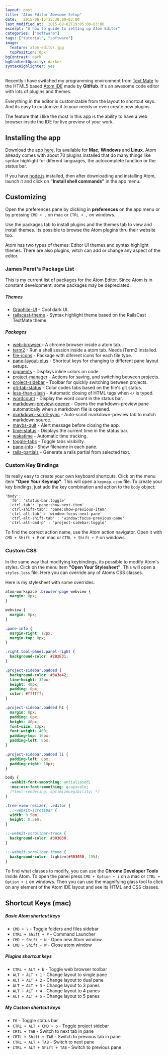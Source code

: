 ```yaml
---
layout: post
title: "Atom Editor Awesome Setup"
date:   2015-06-15T15:30:00-03:00
last_modified_at:  2015-08-02T19:05:00-03:00
excerpt: "A how to guide to setting up Atom Editor"
categories: ["software"]
tags: ["tutorial", "software"]
image:
  feature: atom-editor.jpg
  topPosition: 0px
bgContrast: dark
bgGradientOpacity: darker
syntaxHighlighter: yes
---
```


Recently i have switched my programming environment from [Text Mate](https://macromates.com/) to the HTML5 based [Atom IDE](https://atom.io) made by **GitHub**. It's an awesome code editor with lots of plugins and themes.

Everything in the editor is customizable from the layout to shortcut keys. And its easy to customize it to your needs or even create new plugins.

The feature that i like the most in this app is the ability to have a web browser inside the IDE for live preview of your work.

## Installing the app

Download the app [here](https://atom.io/). Its available for **Mac**, **Windows** and **Linux**. Atom already comes with about 70 plugins installed that do many things like syntax highlight for diferent languages, the autocomplete function or the status bar.

If you have [node.js](https://nodejs.org/) installed, then after downloading and installing Atom, launch it and click on **"Install shell commands"** in the app menu.

## Customizing

Open the preferences pane by clicking in **preferences** on the app menu or by pressing ```CMD + ,``` on mac or ```CTRL + ,``` on windows.

Use the packages tab to install plugins and the themes tab to view and install themes. Its possible to browse the Atom plugins thru their website too.

Atom has two types of themes: Editor UI themes and syntax highlight themes. There are also plugins, witch can add or change any aspect of the editor.

### James Peret's Package List

This is my current list of packages for the Atom Editor. Since Atom is in constant development, some packages may be depreciated.

##### Themes

* [Graphite-UI](https://atom.io/packages/graphite-ui) - Cool dark UI.
* [railscast-theme](https://atom.io/themes/railscast-theme) - Syntax highlight theme based on the RailsCast TextMate theme.

##### Packages

* [web-browser](https://atom.io/packages/web-browser) - A chrome browser inside a atom tab.
* [term2](https://atom.io/packages/term2) - Run a shell session inside a atom tab. Needs iTerm2 installed.
* [file-icons](https://atom.io/packages/file-icons) - Package with diferent icons for each file type.
* [pane-layout-plus](https://atom.io/packages/pane-layout-plus) - Shortcut keys for changing to different pane layout setups.
* [pigments](https://atom.io/packages/pigments) - Displays inline colors on code.
* [project-manager](https://atom.io/packages/project-manager) - Actions for saving, and switching between projects.
* [project-sidebar](https://atom.io/packages/project-sidebar) - Toolbar for quickly switching between projects.
* [git-tab-status](https://atom.io/packages/git-tab-status) - Color codes tabs based on the file's git status.
* [less-than-slash](https://atom.io/packages/less-than-slash) - Automatic closing of HTML tags when ```</``` is typed.
* [wordcount](https://atom.io/packages/wordcount) - Display the word count in the status bar.
* [markdown-preview-opener](https://atom.io/packages/markdown-preview-opener) - Opens the markdown-preview pane automatically when a markdown file is opened.
* [markdown-scroll-sync](https://atom.io/packages/markdown-scroll-sync) - Auto-scroll markdown-preview tab to match markdown source.
* [maybs-quit](https://atom.io/packages/maybs-quit) - Alert message before closing the app.
* [time-status](https://atom.io/packages/time-status) - Displays the current time in the status bar.
* [wakatime](https://atom.io/packages/wakatime) - Automatic time tracking.
* [toggle-tabs](https://atom.io/packages/toggle-tabs) - Toggle tabs visibility.
* [pane-info](https://atom.io/packages/pane-info) - Show filename in each pane.
* [rails-partials](https://atom.io/packages/rails-partials) - Generate a rails partial from selected text.

### Custom Key Bindings

Its really easy to create your own keyboard shortcuts. Click on the menu item **"Open Your Keymap"**. This will open a ```keymap.cson``` file. To create your key bindings, just add the key combination and action to the ```body``` object:

```text
'body':
  'f6': 'status-bar:toggle'
  'ctrl-tab': 'pane:show-next-item'
  'ctrl-shift-tab': 'pane:show-previous-item'
  'ctrl-alt-tab' : 'window:focus-next-pane'
  'ctrl-alt-shift-tab' : 'window:focus-previous-pane'
  'ctrl-alt-cmd-p' : 'project-sidebar:toggle'
```

To find the correct action name, use the Atom action navigator. Open it with ```CMD + Shift + P``` on mac or ```CTRL + Shift + P``` on windows.

### Custom CSS

In the same way that modifying keybindings, its possible to modify Atom's styles. Click on the menu item **"Open Your Stylesheet"**. This will open a ```styles.less``` file. Here you can override any of Atoms CSS classes.

Here is my stylesheet with some overrides:

```css
atom-workspace .browser-page webview {
  margin: 0px;
}

webview {
  margin: 0px;
}

.pane-info {
  margin-right: 12px;
  margin-top: 8px;
}

.right.tool-panel.panel-right {
  background-color: #2B2E31;
}

.project-sidebar.padded {
  background-color: #3a3e42;
  line-height: 32px;
  height: 40px;
  padding: 0px;
  color: #ffffff;
}

.project-sidebar.padded h1 {
  margin: 0px;
  padding: 0px;
  height: 40px;
  font-size: 13px;
  font-weight: 400;
  padding-top: 16px;
  padding-left: 8px;
}

.project-sidebar.padded li {
  padding-left: 8px;
  padding-right: 10px;
}

body {
  -webkit-font-smoothing: antialiased;
  -moz-osx-font-smoothing: grayscale;
  /*text-rendering: optimizeLegibility; */
}

.tree-view-resizer, .editor {
  ::-webkit-scrollbar {
  width: 0.5em;
  height: 0.5em;
}

::-webkit-scrollbar-track {
  background-color: #303030;
}

::-webkit-scrollbar-thumb {
  background-color: lighten(#303030, 15%);
}
```


To find what classes to modify, you can use the **Chrome Developer Tools** inside Atom. To open the panel press ```CMD + Option + i``` on a mac or ```CTRL + Option + i``` on windows. Then you can use the magnifying glass tool to click on any element of the Atom IDE layout and see its HTML and CSS classes.



## Shortcut Keys (mac)

##### Basic Atom shortcut keys

* ```CMD + \``` - Toggle folders and files sidebar
* ```CTRL + Shift + P``` - Command Launcher
* ```CMD + Shift + N``` - Open new Atom window
* ```CMD + Shift + W``` - Close atom window

##### Plugins shortcut keys

* ```CTRL + ALT + b``` - Toggle web browser toolbar
* ```ALT + ALT + 1``` - Change layout to single pane
* ```ALT + ALT + 2``` - Change layout to dual pane
* ```ALT + ALT + 3``` - Change layout to 3 panes
* ```ALT + ALT + 4``` - Change layout to 4 panes
* ```ALT + ALT + 5``` - Change layout to 5 panes

##### My Custom shortcut keys

* ```F6``` - Toggle status bar
* ```CTRL + ALT + CMD + p``` - Toggle project sidebar
* ```CRTL + TAB``` - Switch to next tab in pane
* ```CRTL + Shift + TAB``` - Switch to previous tab in pane
* ```CTRL + ALT + TAB``` - Switch to next pane
* ```CTRL + ALT + Shift + TAB``` - Switch to previous pane
